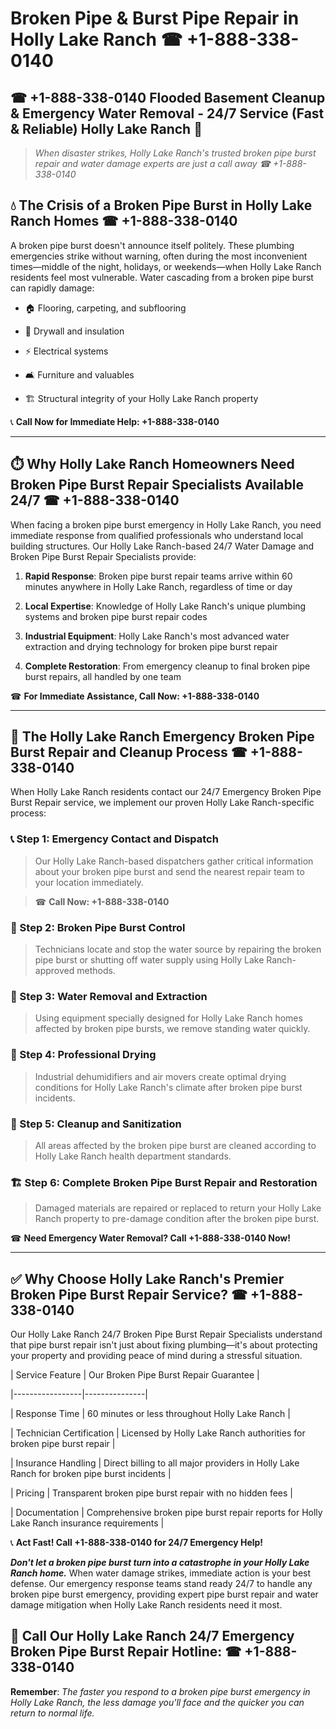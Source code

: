 # Broken Pipe & Burst Pipe Repair in Holly Lake Ranch ☎ +1-888-338-0140  
## ☎ +1-888-338-0140 Flooded Basement Cleanup & Emergency Water Removal - 24/7 Service (Fast & Reliable) Holly Lake Ranch 🚨  

> *When disaster strikes, Holly Lake Ranch's trusted broken pipe burst repair and water damage experts are just a call away ☎ +1-888-338-0140*  

## 💧 The Crisis of a Broken Pipe Burst in Holly Lake Ranch Homes ☎ +1-888-338-0140  

A broken pipe burst doesn't announce itself politely. These plumbing emergencies strike without warning, often during the most inconvenient times—middle of the night, holidays, or weekends—when Holly Lake Ranch residents feel most vulnerable. Water cascading from a broken pipe burst can rapidly damage:  

* 🏠 Flooring, carpeting, and subflooring  
* 🧱 Drywall and insulation  
* ⚡ Electrical systems  
* 🛋️ Furniture and valuables  
* 🏗️ Structural integrity of your Holly Lake Ranch property  

📞 **Call Now for Immediate Help: +1-888-338-0140**  

---  

## ⏱️ Why Holly Lake Ranch Homeowners Need Broken Pipe Burst Repair Specialists Available 24/7 ☎ +1-888-338-0140  

When facing a broken pipe burst emergency in Holly Lake Ranch, you need immediate response from qualified professionals who understand local building structures. Our Holly Lake Ranch-based 24/7 Water Damage and Broken Pipe Burst Repair Specialists provide:  

1. **Rapid Response**: Broken pipe burst repair teams arrive within 60 minutes anywhere in Holly Lake Ranch, regardless of time or day  
2. **Local Expertise**: Knowledge of Holly Lake Ranch's unique plumbing systems and broken pipe burst repair codes  
3. **Industrial Equipment**: Holly Lake Ranch's most advanced water extraction and drying technology for broken pipe burst repair  
4. **Complete Restoration**: From emergency cleanup to final broken pipe burst repairs, all handled by one team  

☎ **For Immediate Assistance, Call Now: +1-888-338-0140**  

---  

## 🔧 The Holly Lake Ranch Emergency Broken Pipe Burst Repair and Cleanup Process ☎ +1-888-338-0140  

When Holly Lake Ranch residents contact our 24/7 Emergency Broken Pipe Burst Repair service, we implement our proven Holly Lake Ranch-specific process:  

### 📞 Step 1: Emergency Contact and Dispatch  
> Our Holly Lake Ranch-based dispatchers gather critical information about your broken pipe burst and send the nearest repair team to your location immediately.  
> ☎ **Call Now: +1-888-338-0140**  

### 🚿 Step 2: Broken Pipe Burst Control  
> Technicians locate and stop the water source by repairing the broken pipe burst or shutting off water supply using Holly Lake Ranch-approved methods.  

### 🌊 Step 3: Water Removal and Extraction  
> Using equipment specially designed for Holly Lake Ranch homes affected by broken pipe bursts, we remove standing water quickly.  

### 💨 Step 4: Professional Drying  
> Industrial dehumidifiers and air movers create optimal drying conditions for Holly Lake Ranch's climate after broken pipe burst incidents.  

### 🧼 Step 5: Cleanup and Sanitization  
> All areas affected by the broken pipe burst are cleaned according to Holly Lake Ranch health department standards.  

### 🏗️ Step 6: Complete Broken Pipe Burst Repair and Restoration  
> Damaged materials are repaired or replaced to return your Holly Lake Ranch property to pre-damage condition after the broken pipe burst.  

☎ **Need Emergency Water Removal? Call +1-888-338-0140 Now!**  

---  

## ✅ Why Choose Holly Lake Ranch's Premier Broken Pipe Burst Repair Service? ☎ +1-888-338-0140  

Our Holly Lake Ranch 24/7 Broken Pipe Burst Repair Specialists understand that pipe burst repair isn't just about fixing plumbing—it's about protecting your property and providing peace of mind during a stressful situation.  

| Service Feature | Our Broken Pipe Burst Repair Guarantee |  
|-----------------|---------------|  
| Response Time | 60 minutes or less throughout Holly Lake Ranch |  
| Technician Certification | Licensed by Holly Lake Ranch authorities for broken pipe burst repair |  
| Insurance Handling | Direct billing to all major providers in Holly Lake Ranch for broken pipe burst incidents |  
| Pricing | Transparent broken pipe burst repair with no hidden fees |  
| Documentation | Comprehensive broken pipe burst repair reports for Holly Lake Ranch insurance requirements |  

📞 **Act Fast! Call +1-888-338-0140 for 24/7 Emergency Help!**  

***Don't let a broken pipe burst turn into a catastrophe in your Holly Lake Ranch home.*** When water damage strikes, immediate action is your best defense. Our emergency response teams stand ready 24/7 to handle any broken pipe burst emergency, providing expert pipe burst repair and water damage mitigation when Holly Lake Ranch residents need it most.  

## 📱 Call Our Holly Lake Ranch 24/7 Emergency Broken Pipe Burst Repair Hotline: ☎ +1-888-338-0140  

**Remember**: *The faster you respond to a broken pipe burst emergency in Holly Lake Ranch, the less damage you'll face and the quicker you can return to normal life.*